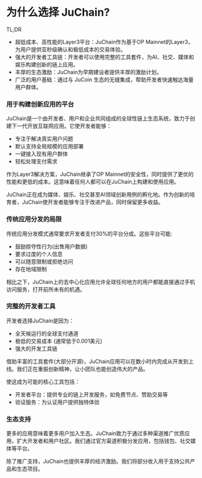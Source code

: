 # 为什么选择 JuChain?

TL;DR

* 超低成本、高性能的Layer3平台：JuChain作为基于OP Mainnet的Layer3，为用户提供亚秒级确认和极低成本的交易体验。
* 强大的开发者工具链：开发者可以使用完整的工具套件，为AI、社交、媒体和娱乐构建创新的链上应用。
* 丰厚的生态激励：JuChain为早期建设者提供丰厚的激励计划。
* 广泛的用户基础：通过与 JuCoin 生态的无缝集成，帮助开发者快速触达海量用户群体。

### 用于构建创新应用的平台

JuChain是一个由开发者、用户和企业共同组成的全球性链上生态系统，致力于创建下一代开放互联网应用。它使开发者能够：

* 专注于解决真实用户问题
* 默认支持全局规模的应用部署
* 一键接入现有用户群体
* 轻松处理支付需求

作为Layer3解决方案，JuChain继承了OP Mainnet的安全性，同时提供了更优的性能和更低的成本。这意味着任何人都可以在JuChain上构建和使用应用。

JuChain正在成为媒体、娱乐、社交甚至AI领域创新用例的孵化地。作为创新的培育者，JuChain使开发者能够专注于改进产品，同时保留更多收益。

### 传统应用分发的局限

传统应用分发模式通常要求开发者支付30%的平台分成。这些平台可能:

* 鼓励掠夺性行为(出售用户数据)
* 要求过度的个人信息
* 可以随意限制或拒绝访问
* 存在地域限制

相比之下，JuChain上的去中心化应用允许全球任何地方的用户都能直接通过手机访问服务，打开前所未有的机遇。

### 完整的开发者工具

开发者选择JuChain是因为：

* 全天候运行的全球支付通道
* 极低的交易成本 (通常低于0.001美元)
* 强大的开发工具链

借助丰富的工具套件(大部分开源)，JuChain应用可以在数小时内完成从开发到上线。我们正在重振创新精神，让小团队也能创造伟大的产品。

使这成为可能的核心工具包括：

* 开发者平台：提供专业的链上开发服务，如免费节点、赞助交易等
* 验证服务：为认证用户提供独特体验

### 生态支持

更多的应用意味着更多用户加入生态。JuChain致力于通过多种渠道推广优质应用，扩大开发者和用户社区。我们通过官方渠道积极分发应用，包括钱包、社交媒体等平台。

除了推广支持，JuChain也提供丰厚的经济激励。我们将部分收入用于支持公共产品和生态项目。
